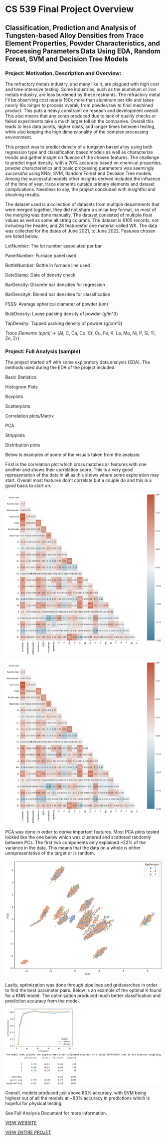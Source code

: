# CS 539 Final Project Overview

## Classification, Prediction and Analysis of Tungsten-based Alloy Densities from Trace Element Properties, Powder Characteristics, and Processing Parameters Data Using EDA, Random Forest, SVM and Decision Tree Models

### Project: Motivation, Description and Overview: 

The refractory metals industry, and many like it, are plagued with high cost and time-intensive testing. Some industries, such as the aluminum or iron metals industry, are less burdened by these restraints. The refractory metal I'll be observing cost nearly 150x more than aluminum per kilo and takes nearly 16x longer to process overall, from powder/raw to final machined product. This puts a heavy constraint on reseach and development overall. This also means that any scrap produced due to lack of quality checks or failed experiments take a much larger toll on the companies. Overall this leads to less data points, higher costs, and longer times between testing, while also keeping the high dimensionality of the complex processing environment.

This project was to predict density of a tungsten based alloy using both regression type and classification based models as well as characterize trends and gather insight on fluence of the chosen features. The challenge to predict ingot density, with a 70% accuracy based on chemical properties, powder characteristics and basic processing parameters was seemingly successful using KNN, SVM, Random Forest and Decision Tree models. Among the successful models other insights derived included the influence of the time of year, trace elements outside primary elements and dataset complications. Needless to say, the project concluded with insightful and shocking results.

The dataset used is a collection of datasets from multiple departments that were merged together, they did not share a similar key format, so most of the merging was done manually. The dataset consisted of multiple float values as well as some all string columns. The dataset is 6105 records, not including the header, and 28 featuresfor one material called WK. The data was collected for the dates of June 2021, to June 2022. Features chosen are listed below.

LotNumber: The lot number associated per bar

PanelNumber: Furnace panel used

BottleNumber: Bottle in furnace line used

DateStamp: Date of density check

BarDensity: Discrete bar densities for regression

BarDensityA: Binned bar densities for classification

FSSS: Average spherical diameter of powder (um)

BulkDensity: Loose packing density of powder (g/in^3)

TapDensity: Tapped packing density of powder (g/cm^3)

*Trace Elements (ppm)* -> {Al, C, Ca, Co, Cr, Cu, Fe, K, La, Mo, Ni, P, Si, Ti, Zn, Zr}


### Project: Full Analysis (sample)

The project started off with some exploratory data analysis (EDA). The methods used during the EDA of the project included:

Basic Statistics

Histogram Plots

Boxplots

Scatterplots

Correlation plots/Matrix

PCA

Stripplots

Distribution plots

Below is examples of some of the visuals taken from the analysis:

First is the correlation plot which cross matches all features with one another and shows their correlation score. This is a very good representation of the data in all as this shows where some exploration may start. Overall most features don't correlate but a couple do and this is a good basis to start on.

![Correlation Plot](https://github.com/GitMooreHub/Moore_CS539_Final_Project/blob/main/images/Correlation-Plot.png)

![Correlation Plot2.2](https://raw.githubusercontent.com/GitMooreHub/Moore_CS539_Final_Project/main/images/Correlation-Plot.png)


PCA was done in order to derive important features. Most PCA plots tested looked like the one below which was clustered and scattered randomly between PCs. The first two components only explained ~22% of the variance in the data. This means that the data on a whole is either unrepresentative of the target or is random.

![PCA Plot 1](https://github.com/GitMooreHub/Moore_CS539_Final_Project/blob/main/images/PCA1.png)

Lastly, optimization was done through pipelines and gridsearches in order to find the best parameter pairs. Below is an example of the optimal K found for a KNN model. The optimization produced much better classification and prediction accuracy from the model. 

![KNN 'K' Evaluation](https://github.com/GitMooreHub/Moore_CS539_Final_Project/blob/main/images/KNN-K-Eval.png)

Overall, models produced just above 80% accuracy, with SVM being highest out of all the models at ~83% accuracy in predictions which is hopeful for physical testing.

See Full Analysis Document for more information.

[VIEW WEBSITE](https://gitmoorehub.github.io/Moore_CS539_Final_Project/)

[VIEW ENTIRE PROJET](https://github.com/GitMooreHub/Moore_CS539_Final_Project/blob/main/process_notebook.ipynb)
